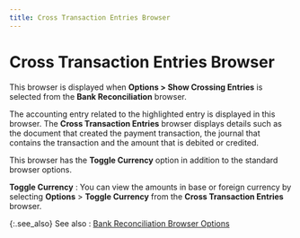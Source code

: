 ```yaml
---
title: Cross Transaction Entries Browser
---
```


# Cross Transaction Entries Browser


This browser is displayed when **Options &gt; Show Crossing Entries** is selected from the **Bank Reconciliation** browser.


The accounting entry related to the highlighted entry is displayed in this browser. The **Cross Transaction Entries** browser displays details such as the document that created the payment transaction, the journal that contains the transaction and the amount that is debited or credited.


This browser has the **Toggle Currency** option in addition to the standard browser options.


**Toggle Currency**
: You can view the amounts in base or foreign currency by selecting **Options** > **Toggle Currency** from the **Cross Transaction Entries** browser.


{:.see_also}
See also
: [Bank Reconciliation Browser Options]({{site.acc_baseurl}}/bank-reconciliation/reconciling-an-account/bank_reconciliation_browser_options.html)
